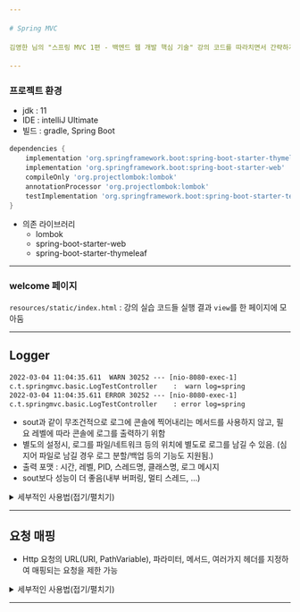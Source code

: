 ```yaml
---

# Spring MVC

김영한 님의 "스프링 MVC 1편 - 백엔드 웹 개발 핵심 기술" 강의 코드를 따라치면서 간략하게나마 학습정리를 조금씩 하기 위한 Repository

---
```


### 프로젝트 환경

- jdk : 11
- IDE : intelliJ Ultimate
- 빌드 : gradle, Spring Boot
```groovy
dependencies {
	implementation 'org.springframework.boot:spring-boot-starter-thymeleaf'
	implementation 'org.springframework.boot:spring-boot-starter-web'
	compileOnly 'org.projectlombok:lombok'
	annotationProcessor 'org.projectlombok:lombok'
	testImplementation 'org.springframework.boot:spring-boot-starter-test'
}
```
- 의존 라이브러리
  - lombok
  - spring-boot-starter-web
  - spring-boot-starter-thymeleaf

---

### welcome 페이지
`resources/static/index.html` : 강의 실습 코드들 실행 결과 `view`를 한 페이지에 모아둠

---

## Logger

```
2022-03-04 11:04:35.611  WARN 30252 --- [nio-8080-exec-1] c.t.springmvc.basic.LogTestController    :  warn log=spring
2022-03-04 11:04:35.611 ERROR 30252 --- [nio-8080-exec-1] c.t.springmvc.basic.LogTestController    : error log=spring
```
- sout과 같이 무조건적으로 로그에 콘솔에 찍어내리는 메서드를 사용하지 않고, 필요 레벨에 따라 콘솔에 로그를 출력하기 위함
- 별도의 설정시, 로그를 파일/네트워크 등의 위치에 별도로 로그를 남길 수 있음. (심지어 파일로 남길 경우 로그 분할/백업 등의 기능도 지원됨.)
- 출력 포맷 : 시간, 레벨, PID, 스레드명, 클래스명, 로그 메시지
- sout보다 성능이 더 좋음(내부 버퍼링, 멀티 스레드, ...)

<details>
<summary>세부적인 사용법(접기/펼치기)</summary>
<div markdown="1">



![slf4j.jpg](img/slf4j.jpg)

- 스프링부트에서는 기본적으로 로깅 라이브러리로 slf4j를 제공함
  - 인터페이스 : slf4j
  - 구현체 : Logback
```properties
##root 경로와 그 하위 로그 레벨 설정을 info로(기본값)
logging.level.root=info

##com.ttasjwi.springmvc 패키지와 그 하위 로그 레벨 설정
logging.level.com.ttasjwi.springmvc=debug
```
- 로그 레벨을 설정파일에서 조절 가능. (application.properties, yml, ...)
- `logging.level.패키지경로...=레벨` : 로길 레벨 조정(패키지 경로 및 그 하위에 대하여)
- 디폴트로 `root` 경로의 로그 레벨은 info로 잡혀있음.
- root의 레벨을 info 아래로 두면 라이브러리 수준의 로그까지 다 잡혀버림... 보통은 root 경로는 info로 두고, 하위 경로에서 필요에 따라 debug 수준으로 잡음

```java
//@Slf4j 롬복이 자동으로 Logger를 log 변수에 생성해줌
//@Controller : 일반적으로 반환타입이 view
@RestController // Http 응답 Body에 반환
public class LogTestController {

    private final Logger log = LoggerFactory.getLogger(getClass());

    @RequestMapping("/log-test")
    public String logTest() {
        String name = "spring";

        //log.trace("trace log="+name); 문자열 결합 : 로그에 안 찍히는데도 실제로 연산을 수행하는 비용이 발생함. 쓰지 말 것
        log.trace("trace log={}", name); // 로그의 설정 레벨보다 낮을 경우 실행조차 되지 않음.
        log.debug("debug log={}", name);
        log.info(" info log={}", name);
        log.warn(" warn log={}", name);
        log.error("error log={}", name);
        return "ok";
    }

}
```
- 로거 생성시 `LoggerFactory.getLogger(클래스)`을 통해 Logger를 받아온뒤 사용 가능
  - 롬복에서 지원하는 `@Slf4j` 어노테이션을 달아주면 위의 작업을 자동으로 수행해줌.("log" 변수로 받아옴)
- 로깅 레벨을 trace, debug, info, warn, error 수준으로 지정할 수 있음.
  - debug : 주로 개발 단계에서 사용
  - info : 주로 배포, 운영 단계에서 사용

### 잘못된 로그 사용법
```java
log.trace("trace log="+name);
```
- 설정된 레벨보다 낮은 레벨의 로그라서 출력되지 않더라도 실제로 문자열 결합 연산이 수행되는 비용이 발생함

### 올바른 로그 사용법
```java
log.trace("trace log={}",name);
```
- 설정된 레벨보다 낮은 로그의 경우 실행되지 않음


</div>
</details>


---

## 요청 매핑
- Http 요청의 URL(URI, PathVariable), 파라미터, 메서드, 여러가지 헤더를 지정하여 매핑되는 요청을 제한 가능

<details>
<summary>세부적인 사용법(접기/펼치기)</summary>
<div markdown="1">

### @RestController
```java
@RestController
public class MappingController {
```
- `@RestController` : 클래스 앞에 선언. 모든 메서드의 반환 값에 대하여 반환 값으로 뷰를 찾지 않고, 반환객체를 HTTP 바디에 바로 입력

### @RequestMapping
```java
@RequestMapping(value="/mapping-get-v1", method = RequestMethod.GET)
public String mappingGetV1() {
    log.info("mappingGetV1");
    return "ok";
}
```
```java
@GetMapping(value="/mapping-get-v2")
public String mappingGetV2() {
    log.info("mappingGetV2");
    return "ok";
}
```
- value(디폴트) : url URL 호출이 오면 이 메서드가 실행되도록 함
  - 배열로 지정시 다중 설정 가능(예: `{"/hello-basic", "/hello-go"}`)
- method(메서드) : HTTP 메서드. 축약된 어노테이션이 따로 존재하는데, 현업에선 이들을 주로 사용
  - GET -> `@GetMapping`
  - POST -> `@PostMapping`
  - PUT -> `@PutMapping`
  - PATCH -> `@PatchMapping`
  - DELETE -> `@DeleteMapping`


### @RequestMapping - PathVariable
```java
@GetMapping("/mapping/{userId}")
public String mappingPath(@PathVariable String userId) {
    log.info("mappingPath userId={}", userId);
    return "ok";
}
```
```java
@GetMapping("/mapping/users/{userId}/orders/{orderId}")
public String mappingPath(@PathVariable String userId, @PathVariable Long orderId) {
    log.info("mappingPath userId={}, orderId={}", userId, orderId);
    return "ok";
}
```
- 파라미터 앞에, `@PathVariable("경로변수명")`을 지정하여 요청의 경로변수를 사용할 수 있음
- 변수명이 같으면 ()를 생략해도 된다. 
  - 예) @PathVariable("userId") String userId -> @PathVariable userId
- 복수의 `pathVariable`도 사용 가능하다.

### @RequestMapping - 특정 Parameter
```java
@GetMapping(value="/mapping-param", params="mode=debug")
public String mappingParam() {
    log.info("mappingParam");
    return "ok";
}
```
- 특정 파라미터가 있거나 없는 조건식을 추가할 수 있음. 잘 사용되진 않는다.
  - "mode" - 모든 mode 파라미터에 대해
  - "!mode" - mode가 아닌 파라미터
  - "mode=debug" : mode가 debug일 때
  - "mode!=debug" : mode가 debug가 아닐 때
- 배열로 지정할 경우 `or`로 취급됨.
  - `params = {"mode="debug","data="good"}`

### @RequestMapping - 특정 Header
```java
@GetMapping(value="/mapping-header", headers="mode=debug")
public String mappingHeader() {
        log.info("mappingHeader");
        return "ok";
}
```
- 특정 헤더가 있거나 없는 조건식을 추가할 수 있음.
  - "mode" - 모든 mode 파라미터에 대해
  - "!mode" - mode가 아닌 파라미터
  - "mode=debug" : mode가 debug일 때
  - "mode!=debug" : mode가 debug가 아닐 때

### @RequestMapping - Content-Type 기반 매핑
```java
@PostMapping(value = "/mapping-consume", consumes = MediaType.APPLICATION_JSON_VALUE)
public String mappingConsumes() {
    log.info("mappingConsumes");
    return "ok";
}
```
- consume : 소비하다 - 요청 Content-Type
  - `consumes="application/json"` : json
  - `consumes="!application/json"` : json이 아닌
  - `consumes="application/*"` : application/*에 해당하는
  - `consumes="*\/*"` : 모든
  - `MediaType.APPLICATION_JSON_VALUE` : `"application/json"`을 상수화

### @RequestMapping - Accept 헤더 기반
```java
@PostMapping(value = "/mapping-produce", produces = MediaType.TEXT_HTML_VALUE)
public String mappingProduces() {
    log.info("mappingProduces");
    return "ok";
}
```
- Accept : 클라이언트가 선호하는 미디어 타입
  - `produces="text/html"`
  - `produces="!text/html"`
  - `produces="text/*"`
  - `produces="*\/*"`
  - `produces = MediaType.TEXT_HTML_VALUE`

</div>
</details>

---